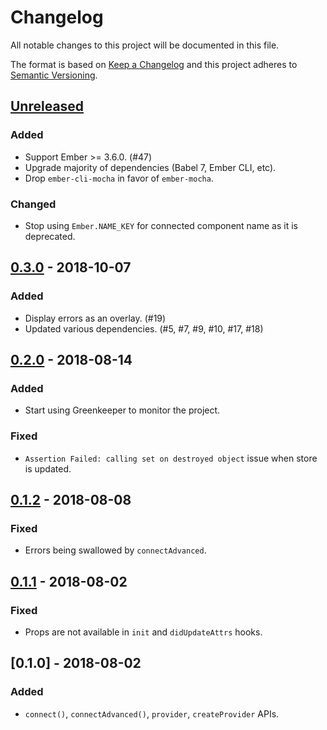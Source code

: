 # Changelog

All notable changes to this project will be documented in this file.

The format is based on [Keep a Changelog](http://keepachangelog.com/en/1.0.0/)
and this project adheres to [Semantic Versioning](http://semver.org/spec/v2.0.0.html).

## [Unreleased]

### Added

- Support Ember >= 3.6.0. (#47)
- Upgrade majority of dependencies (Babel 7, Ember CLI, etc).
- Drop `ember-cli-mocha` in favor of `ember-mocha`.

### Changed

- Stop using `Ember.NAME_KEY` for connected component name as it is deprecated.

## [0.3.0] - 2018-10-07

### Added

- Display errors as an overlay. (#19)
- Updated various dependencies. (#5, #7, #9, #10, #17, #18)

## [0.2.0] - 2018-08-14

### Added

- Start using Greenkeeper to monitor the project.

### Fixed

- `Assertion Failed: calling set on destroyed object` issue when store is updated.

## [0.1.2] - 2018-08-08

### Fixed

- Errors being swallowed by `connectAdvanced`.

## [0.1.1] - 2018-08-02

### Fixed

- Props are not available in `init` and `didUpdateAttrs` hooks.

## [0.1.0] - 2018-08-02

### Added

- `connect()`, `connectAdvanced()`, `provider`, `createProvider` APIs.

[unreleased]: https://github.com/pswai/ember-simple-redux/compare/v0.3.0...HEAD
[0.3.0]: https://github.com/pswai/ember-simple-redux/compare/v0.2.0...v0.3.0
[0.2.0]: https://github.com/pswai/ember-simple-redux/compare/v0.1.2...v0.2.0
[0.1.2]: https://github.com/pswai/ember-simple-redux/compare/v0.1.1...v0.1.2
[0.1.1]: https://github.com/pswai/ember-simple-redux/compare/v0.1.0...v0.1.1
